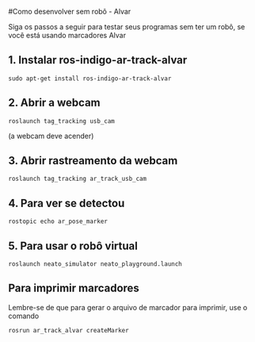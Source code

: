 #Como desenvolver sem robô - Alvar

Siga os passos a seguir para testar seus programas sem ter um robô, se você está usando marcadores Alvar

## 1. Instalar ros-indigo-ar-track-alvar
    sudo apt-get install ros-indigo-ar-track-alvar


## 2. Abrir a webcam

    roslaunch tag_tracking usb_cam

(a webcam deve acender)

## 3. Abrir rastreamento da webcam
    roslaunch tag_tracking ar_track_usb_cam

## 4. Para ver se detectou
    rostopic echo ar_pose_marker

## 5. Para usar o robô virtual
    roslaunch neato_simulator neato_playground.launch


## Para imprimir marcadores
Lembre-se de que para gerar o arquivo de marcador para imprimir, use o comando

    rosrun ar_track_alvar createMarker
